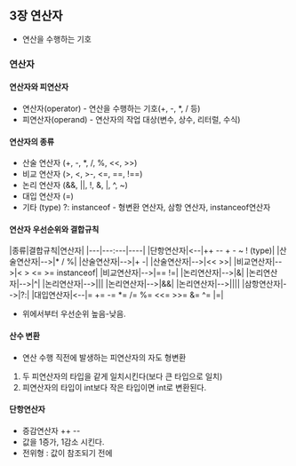 ## 3장 연산자
* 연산을 수행하는 기호

### 연산자
#### 연산자와 피연산자
* 연산자(operator)  - 연산을 수행하는 기호(+, -, *, / 등)
* 피연산자(operand) - 연산자의 작업 대상(변수, 상수, 리터럴, 수식)

#### 연산자의 종류
* 산술 연산자 (+, -, *, /, %, <<, >>)
* 비교 연산자 (>, <, >-, <=, ==, !==)
* 논리 연산자 (&&, ||, !, &, |, ^, ~)
* 대입 연산자 (=)
* 기타 (type) ?: instanceof - 형변환 연산자, 삼항 연산자, instanceof연산자

#### 연산자 우선순위와 결합규칙
|종류|결합규칙|연산자|
|---|---:---|----|
|단항연산자|<--|++ -- + - ~ ! (type)|
|산술연산자|-->|* / %|
|산술연산자|-->|+ -|
|산술연산자|-->|<< >>|
|비교연산자|-->|< > <= >= instanceof|
|비교연산자|-->|== !=|
|논리연산자|-->|&|
|논리연산자|-->|^|
|논리연산자|-->|\||
|논리연산자|-->|&&|
|논리연산자|-->|\|\||
|삼항연산자|-->|?:|
|대입연산자|<--|= += -= \*= /= %= <<= >>= &= ^= \|=|
* 위에서부터 우선순위 높음-낮음.

#### 산수 변환
* 연산 수행 직전에 발생하는 피연산자의 자도 형변환
1. 두 피연산자의 타입을 같게 일치시킨다(보다 큰 타입으로 일치)
2. 피연산자의 타입이 int보다 작은 타입이면 int로 변환된다.

#### 단항연산자
* 증감연산자 ++ --
* 값을 1증가, 1감소 시킨다.
* 전위형 : 값이 참조되기 전에 
